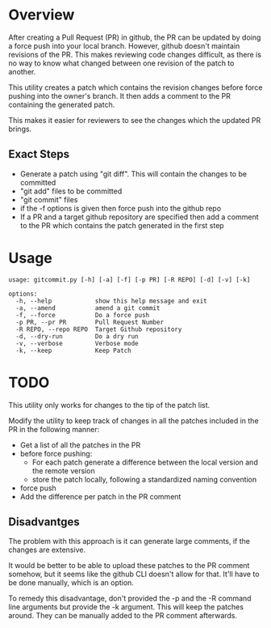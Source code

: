 # Overview
After creating a Pull Request (PR) in github, the PR can be updated by doing a force push into your local branch. However, github doesn't maintain revisions of the PR. This makes reviewing code changes difficult, as there is no way to know what changed between one revision of the patch to another.

This utility creates a patch which contains the revision changes before force pushing into the owner's branch. It then adds a comment to the PR containing the generated patch.

This makes it easier for reviewers to see the changes which the updated PR brings.

## Exact Steps
- Generate a patch using "git diff". This will contain the changes to be committed
- "git add" files to be committed
- "git commit" files
- if the -f options is given then force push into the github repo
- If a PR and a target github repository are specified then add a comment to the PR which contains the patch generated in the first step 

# Usage
```
usage: gitcommit.py [-h] [-a] [-f] [-p PR] [-R REPO] [-d] [-v] [-k]

options:
  -h, --help            show this help message and exit
  -a, --amend           amend a git commit
  -f, --force           Do a force push
  -p PR, --pr PR        Pull Request Number
  -R REPO, --repo REPO  Target Github repository
  -d, --dry-run         Do a dry run
  -v, --verbose         Verbose mode
  -k, --keep            Keep Patch
  ```


# TODO
This utility only works for changes to the tip of the patch list.

Modify the utility to keep track of changes in all the patches included in the PR in the following manner:

- Get a list of all the patches in the PR
- before force pushing:
    - For each patch generate a difference between the local version and the remote version
    - store the patch locally, following a standardized naming convention
- force push
- Add the difference per patch in the PR comment

## Disadvantges
The problem with this approach is it can generate large comments, if the changes are extensive.

It would be better to be able to upload these patches to the PR comment somehow, but it seems like the github CLI doesn't allow for that. It'll have to be done manually, which is an option.

To remedy this disadvantage, don't provided the -p and the -R command line arguments but provide the -k argument. This will keep the patches around. They can be manually added to the PR comment afterwards.
